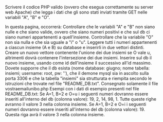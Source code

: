 Scrivere il codice PHP valido (ovvero che esegua correttamente su server web Apache) che legga i dati che gli sono stati inviati tramite GET nelle variabili "A", "B" e "O".

In questa pagina, occorrerà:
Controllare che le variabili "A" e "B" non siano nulle e che siano valide, ovvero che siano numeri positivi e che sul db ci siano numeri appartenenti a quell'insieme.
Controllare che la variabile "O" non sia nulla e che sia uguale a "i" o "u".
Leggere tutti i numeri appartenenti a ciascun insieme (A e B) su database e inserirli in due vettori distinti.
Creare un nuovo vettore contenente l'unione dei due insiemi se O vale u, altrimenti dovrà contenere l'intersezione dei due insiemi.
Inserire sul db il nuovo insieme, usando come id dell'insieme il successivo all'id massimo.
Dovete supporre che il db esista (nome database: giugno; nome tabella: insiemi; username: root, pw: ''), che il demone mysql sia in ascolto sulla porta 3306 e che la tabella "insiemi" sia strutturata e riempita secondo le istruzioni che trovate nel file "README_DB.txt".
Consegnato solamente il file vostraemailunibo.php
Esempi con i dati di esempio presenti nel file README_DB.txt:
Se A=1, B=2 e O=u i seguenti numeri dovranno essere inseriti all'interno del db (colonna valore): 19, 2, 14, 98, 1. Tutte queste righe avranno il valore 3 nella colonna insieme.
Se A=1, B=2 e O=i i seguenti numeri dovranno essere inseriti all'interno del db (colonna valore): 19. Questa riga avrà il valore 3 nella colonna insieme.